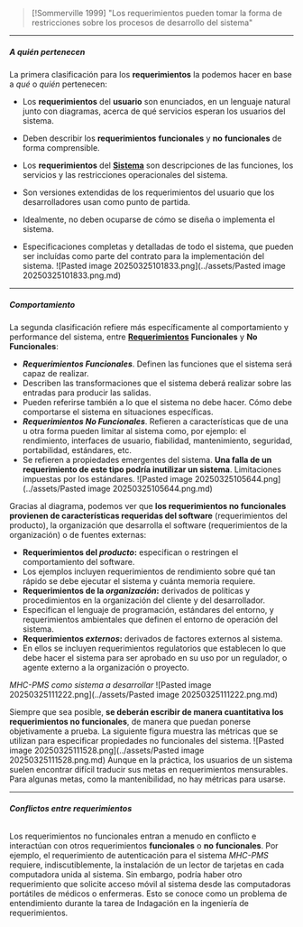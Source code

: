 
> [!Sommerville 1999]
> "Los requerimientos pueden tomar la forma de restricciones sobre los procesos de desarrollo del sistema"

****
##### **A quién *pertenecen***
La primera clasificación para los **requerimientos** la podemos hacer en base a *qué* o *quién* pertenecen: 
- Los **requerimientos** del **usuario** son enunciados, en un lenguaje natural junto con diagramas, acerca de qué servicios esperan los usuarios del sistema. 
- Deben describir los **requerimientos** **funcionales** y **no** **funcionales** de forma comprensible. 

- Los **requerimientos** del **[Sistema](../assets/Sistema.md)** son descripciones de las funciones, los servicios y las restricciones operacionales del sistema. 
- Son versiones extendidas de los requerimientos del usuario que los desarrolladores usan como punto de partida. 
- Idealmente, no deben ocuparse de cómo se diseña o implementa el sistema. 
- Especificaciones completas y detalladas de todo el sistema, que pueden ser incluídas como parte del contrato para la implementación del sistema.
	![Pasted image 20250325101833.png](../assets/Pasted image 20250325101833.png.md)

****
##### **Comportamiento**
La segunda clasificación refiere más específicamente al comportamiento y performance del sistema, entre **[Requerimientos](../assets/Requerimientos.md)** **Funcionales** y **No** **Funcionales**:
- ***Requerimientos Funcionales***. Definen las funciones que el sistema será capaz de realizar. 
- Describen las transformaciones que el sistema deberá realizar sobre las entradas para producir las salidas. 
- Pueden referirse también a lo que el sistema no debe hacer. Cómo debe comportarse el sistema en situaciones específicas.
- ***Requerimientos No Funcionales***. Refieren a características que de una u otra forma pueden limitar al sistema como, por ejemplo: el rendimiento, interfaces de usuario, fiabilidad, mantenimiento, seguridad, portabilidad, estándares, etc. 
- Se refieren a propiedades emergentes del sistema. **Una falla de un requerimiento de este tipo podría inutilizar un sistema**. Limitaciones impuestas por los estándares.
![Pasted image 20250325105644.png](../assets/Pasted image 20250325105644.png.md)
	 
Gracias al diagrama, podemos ver que **los requerimientos no funcionales provienen de características requeridas del software** (requerimientos del producto), la organización que desarrolla el software (requerimientos de la organización) o de fuentes externas:
- **Requerimientos del *producto*:** especifican o restringen el comportamiento del software. 
- Los ejemplos incluyen requerimientos de rendimiento sobre qué tan rápido se debe ejecutar el sistema y cuánta memoria requiere.
- **Requerimientos de la *organización*:** derivados de políticas y procedimientos en la organización del cliente y del desarrollador. 
- Especifican el lenguaje de programación, estándares del entorno, y requerimientos ambientales que definen el entorno de operación del sistema.
- **Requerimientos *externos*:** derivados de factores externos al sistema. 
- En ellos se incluyen requerimientos regulatorios que establecen lo que debe hacer el sistema para ser aprobado en su uso por un regulador, o agente externo a la organización o proyecto.

*MHC-PMS como sistema a desarrollar*
![Pasted image 20250325111222.png](../assets/Pasted image 20250325111222.png.md)

Siempre que sea posible, **se deberán escribir de manera cuantitativa los requerimientos no funcionales**, de manera que puedan ponerse objetivamente a prueba. La siguiente figura muestra las métricas que se utilizan para especificar propiedades no funcionales del sistema.
	![Pasted image 20250325111528.png](../assets/Pasted image 20250325111528.png.md)
Aunque en la práctica, los usuarios de un sistema suelen encontrar difícil traducir sus metas en requerimientos mensurables. Para algunas metas, como la mantenibilidad, no hay métricas para usarse.
****
###### **Conflictos entre requerimientos**
Los requerimientos no funcionales entran a menudo en conflicto e interactúan con otros requerimientos **funcionales** o **no** **funcionales**. Por ejemplo, el requerimiento de autenticación para el sistema *MHC-PMS* requiere, indiscutiblemente, la instalación de un lector de tarjetas en cada computadora unida al sistema. Sin embargo, podría haber otro requerimiento que solicite acceso móvil al sistema desde las computadoras portátiles de médicos o enfermeras. Esto se conoce como un problema de entendimiento durante la tarea de Indagación en la ingeniería de requerimientos.

